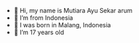 - 👋 Hi, my name is Mutiara Ayu Sekar arum
- 👀 I’m from Indonesia
- 🌱 I was born in Malang, Indonesia
- 💞️ I’m 17 years old

<!---
mutiaraayu020603/mutiaraayu020603 is a ✨ special ✨ repository because its `README.md` (this file) appears on your GitHub profile.
You can click the Preview link to take a look at your changes.
--->
